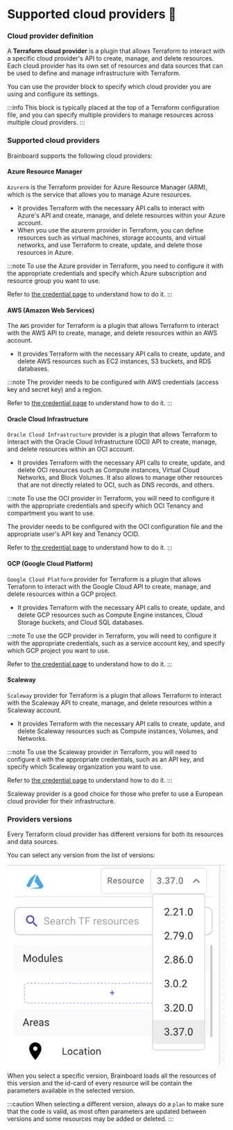 # Supported cloud providers 🎩

### Cloud provider definition

A **Terraform cloud provider** is a plugin that allows Terraform to interact with a specific cloud provider's API to create, manage, and delete resources. Each cloud provider has its own set of resources and data sources that can be used to define and manage infrastructure with Terraform.

You can use the provider block to specify which cloud provider you are using and configure its settings.

:::info This block is typically placed at the top of a Terraform configuration file, and you can specify multiple providers to manage resources across multiple cloud providers. :::

### Supported cloud providers

Brainboard supports the following cloud providers:

#### Azure Resource Manager

`Azurerm` is the Terraform provider for Azure Resource Manager (ARM), which is the service that allows you to manage Azure resources.

* It provides Terraform with the necessary API calls to interact with Azure's API and create, manage, and delete resources within your Azure account.
* When you use the azurerm provider in Terraform, you can define resources such as virtual machines, storage accounts, and virtual networks, and use Terraform to create, update, and delete those resources in Azure.

:::note To use the Azure provider in Terraform, you need to configure it with the appropriate credentials and specify which Azure subscription and resource group you want to use.

Refer to [the credential page](https://gitlab.com/brainboard/brainboard/-/blob/main/cloud-providers/configure-access/README.md#azure-rm) to understand how to do it. :::

#### AWS (Amazon Web Services)

The `AWS` provider for Terraform is a plugin that allows Terraform to interact with the AWS API to create, manage, and delete resources within an AWS account.

* It provides Terraform with the necessary API calls to create, update, and delete AWS resources such as EC2 instances, S3 buckets, and RDS databases.

:::note The provider needs to be configured with AWS credentials (access key and secret key) and a region.

Refer to [the credential page](https://gitlab.com/brainboard/brainboard/-/blob/main/cloud-providers/configure-access/README.md#aws) to understand how to do it. :::

#### Oracle Cloud Infrastructure

`Oracle Cloud Infrastructure` provider is a plugin that allows Terraform to interact with the Oracle Cloud Infrastructure (OCI) API to create, manage, and delete resources within an OCI account.

* It provides Terraform with the necessary API calls to create, update, and delete OCI resources such as Compute instances, Virtual Cloud Networks, and Block Volumes. It also allows to manage other resources that are not directly related to OCI, such as DNS records, and others.

:::note To use the OCI provider in Terraform, you will need to configure it with the appropriate credentials and specify which OCI Tenancy and compartment you want to use.

The provider needs to be configured with the OCI configuration file and the appropriate user's API key and Tenancy OCID.

Refer to [the credential page](https://gitlab.com/brainboard/brainboard/-/blob/main/cloud-providers/configure-access/README.md#oci) to understand how to do it. :::

#### GCP (Google Cloud Platform)

`Google Cloud Platform` provider for Terraform is a plugin that allows Terraform to interact with the Google Cloud API to create, manage, and delete resources within a GCP project.

* It provides Terraform with the necessary API calls to create, update, and delete GCP resources such as Compute Engine instances, Cloud Storage buckets, and Cloud SQL databases.

:::note To use the GCP provider in Terraform, you will need to configure it with the appropriate credentials, such as a service account key, and specify which GCP project you want to use.

Refer to [the credential page](https://gitlab.com/brainboard/brainboard/-/blob/main/cloud-providers/configure-access/README.md#gcp) to understand how to do it. :::

#### Scaleway

`Scaleway` provider for Terraform is a plugin that allows Terraform to interact with the Scaleway API to create, manage, and delete resources within a Scaleway account.

* It provides Terraform with the necessary API calls to create, update, and delete Scaleway resources such as Compute instances, Volumes, and Networks.

:::note To use the Scaleway provider in Terraform, you will need to configure it with the appropriate credentials, such as an API key, and specify which Scaleway organization you want to use.

Refer to [the credential page](https://gitlab.com/brainboard/brainboard/-/blob/main/cloud-providers/configure-access/README.md#scaleway) to understand how to do it. :::

Scaleway provider is a good choice for those who prefer to use a European cloud provider for their infrastructure.

### Providers versions

Every Terraform cloud provider has different versions for both its resources and data sources.

You can select any version from the list of versions:

![CP versions](../.gitbook/assets/cp-versions-list.png)

When you select a specific version, Brainboard loads all the resources of this version and the id-card of every resource will be contain the parameters available in the selected version.

:::caution When selecting a different version, always do a `plan` to make sure that the code is valid, as most often parameters are updated between versions and some resources may be added or deleted. :::
